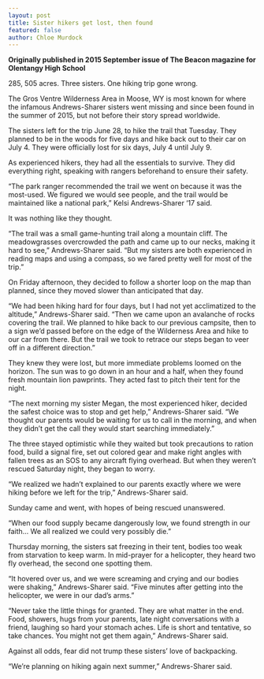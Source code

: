 ```yaml
---
layout: post
title: Sister hikers get lost, then found
featured: false
author: Chloe Murdock
---
```


**Originally published in 2015 September issue of The Beacon magazine for Olentangy High School**

285, 505 acres. Three sisters. One hiking trip gone wrong.

The Gros Ventre Wilderness Area in Moose, WY is most known for where the infamous Andrews-Sharer sisters went missing and since been found in the summer of 2015, but not before their story spread worldwide.

The sisters left for the trip June 28, to hike the trail that Tuesday. They planned to be in the woods for five days and hike back out to their car on July 4. They were officially lost for six days, July 4 until July 9.

As experienced hikers, they had all the essentials to survive. They did everything right, speaking with rangers beforehand to ensure their safety.

“The park ranger recommended the trail we went on because it was the most-used. We figured we would see people, and the trail would be maintained like a national park,” Kelsi Andrews-Sharer ‘17 said.

It was nothing like they thought.

“The trail was a small game-hunting trail along a mountain cliff. The meadowgrasses overcrowded the path and came up to our necks, making it hard to see,” Andrews-Sharer said. “But my sisters are both experienced in reading maps and using a compass, so we fared pretty well for most of the trip.”

On Friday afternoon, they decided to follow a shorter loop on the map than planned, since they moved slower than anticipated that day.

“We had been hiking hard for four days, but I had not yet acclimatized to the altitude,” Andrews-Sharer said. “Then we came upon an avalanche of rocks covering the trail. We planned to hike back to our previous campsite, then to a sign we’d passed before on the edge of the Wilderness Area and hike to our car from there. But the trail we took to retrace our steps began to veer off in a different direction.”

They knew they were lost, but more immediate problems loomed on the horizon. The sun was to go down in an hour and a half, when they found fresh mountain lion pawprints. They acted fast to pitch their tent for the night.

“The next morning my sister Megan, the most experienced hiker, decided the safest choice was to stop and get help,” Andrews-Sharer said. “We thought our parents would be waiting for us to call in the morning, and when they didn’t get the call they would start searching immediately.”

The three stayed optimistic while they waited but took precautions to ration food, build a signal fire, set out colored gear and make right angles with fallen trees as an SOS to any aircraft flying overhead. But when they weren’t rescued Saturday night, they began to worry.

“We realized we hadn’t explained to our parents exactly where we were hiking before we left for the trip,” Andrews-Sharer said.

Sunday came and went, with hopes of being rescued unanswered.

“When our food supply became dangerously low, we found strength in our faith… We all realized we could very possibly die.”

Thursday morning, the sisters sat freezing in their tent, bodies too weak from starvation to keep warm. In mid-prayer for a helicopter, they heard two fly overhead, the second one spotting them.

“It hovered over us, and we were screaming and crying and our bodies were shaking,” Andrews-Sharer said. “Five minutes after getting into the helicopter, we were in our dad’s arms.”

“Never take the little things for granted. They are what matter in the end. Food, showers, hugs from your parents, late night conversations with a friend, laughing so hard your stomach aches. Life is short and tentative, so take chances. You might not get them again,” Andrews-Sharer said.

Against all odds, fear did not trump these sisters’ love of backpacking.

“We’re planning on hiking again next summer,” Andrews-Sharer said.

